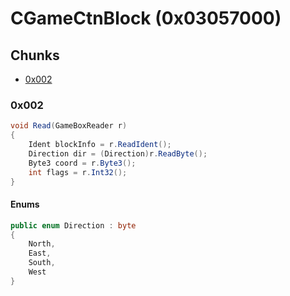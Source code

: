 ﻿# CGameCtnBlock (0x03057000)

## Chunks

- [0x002](#0x002)

### 0x002

```cs
void Read(GameBoxReader r)
{
    Ident blockInfo = r.ReadIdent();
    Direction dir = (Direction)r.ReadByte();
    Byte3 coord = r.Byte3();
    int flags = r.Int32();
}
```

#### Enums

```cs
public enum Direction : byte
{
    North,
    East,
    South,
    West 
}
```
